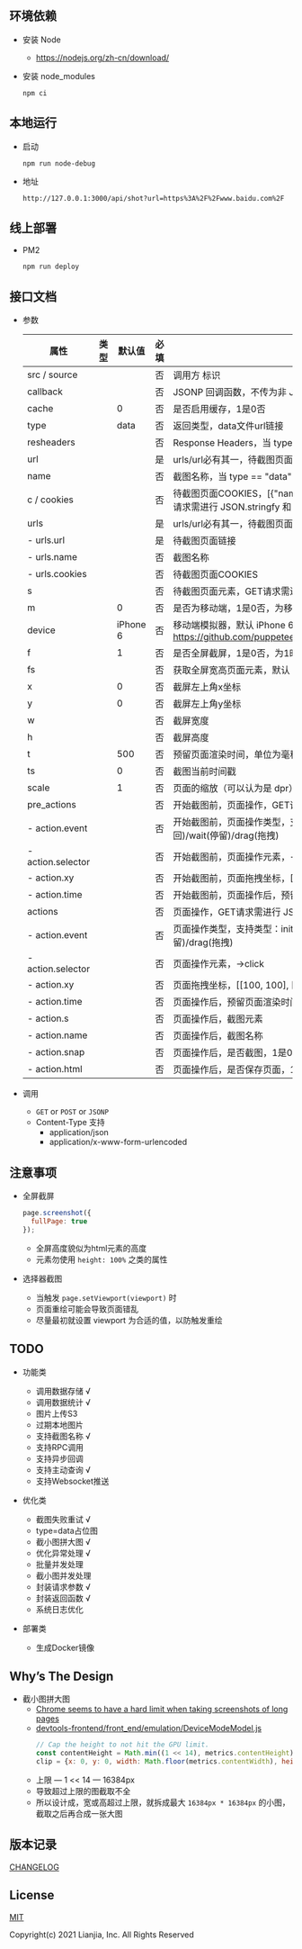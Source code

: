 ## 环境依赖

* 安装 Node
  * https://nodejs.org/zh-cn/download/

* 安装 node_modules
    ```shell
    npm ci
    ```

## 本地运行

* 启动
    ```shell
    npm run node-debug
    ```

* 地址
    ```shell
    http://127.0.0.1:3000/api/shot?url=https%3A%2F%2Fwww.baidu.com%2F
    ```

## 线上部署

* PM2
    ```shell
    npm run deploy
    ```

## 接口文档

* 参数

    | 属性 | 类型 | 默认值 | 必填 | 说明 |  
    | ---- | ---- | ---- | ---- | ---- |
    | src / source |  |  | 否 | 调用方 标识 |
    | callback |  |  | 否 | JSONP 回调函数，不传为非 JSONP 请求 |
    | cache |  | 0 | 否 | 是否启用缓存，1是0否 |
    | type |  | data | 否 | 返回类型，data文件url链接 |
    | resheaders |  |  | 否 | Response Headers，当 type == "data" 时生效 |
    | url |  |  | 是 | urls/url必有其一，待截图页面链接，GET请求需进行 urlencode |
    | name |  |  | 否 | 截图名称，当 type == "data" 时生效 |
    | c / cookies |  |  | 否 | 待截图页面COOKIES，[{"name": "name", "value": "value", "domain": "domain"}]，GET请求需进行 JSON.stringfy 和 urlencode |
    | urls |  |  | 是 | urls/url必有其一，待截图页面链接，GET请求需进行 JSON.stringfy 和 urlencode |
    |  - urls.url |  |  | 是 | 待截图页面链接 |
    |  - urls.name |  |  | 否 | 截图名称 |
    |  - urls.cookies |  |  | 否 | 待截图页面COOKIES |
    | s |  |  | 否 | 待截图页面元素，GET请求需进行 urlencode |
    | m |  | 0 | 否 | 是否为移动端，1是0否，为移动端时，模拟器为 iPhone 6 |
    | device |  | iPhone 6 | 否 | 移动端模拟器，默认 iPhone 6，当 m == 1 时生效，模拟器列表参考：https://github.com/puppeteer/puppeteer/blob/main/src/common/DeviceDescriptors.ts |
    | f |  | 1 | 否 | 是否全屏截屏，1是0否，为1时全屏高度貌似为html元素的高度 |
    | fs |  |  | 否 | 获取全屏宽高页面元素，默认 document.body.scrollWidth/document.body.scrollHeight |
    | x |  | 0 | 否 | 截屏左上角x坐标 |
    | y |  | 0 | 否 | 截屏左上角y坐标 |
    | w |  |  | 否 | 截屏宽度 |
    | h |  |  | 否 | 截屏高度 |
    | t |  | 500 | 否 | 预留页面渲染时间，单位为毫秒(ms) |
    | ts |  | 0 | 否 | 截图当前时间戳 |
    | scale |  | 1 | 否 | 页面的缩放（可以认为是 dpr） |
    | pre_actions |  |  | 否 | 开始截图前，页面操作，GET请求需进行 JSON.stringfy 和 urlencode |
    |  - action.event |  |  | 否 | 开始截图前，页面操作类型，支持类型：init(初始化)/click(点击)/tap(移动端点击)/back(返回)/wait(停留)/drag(拖拽) |
    |  - action.selector |  |  | 否 | 开始截图前，页面操作元素，->click |
    |  - action.xy |  |  | 否 | 开始截图前，页面拖拽坐标，[[100, 100], [100, 10], [200, 10], ...]，->click/drag |
    |  - action.time |  |  | 否 | 开始截图前，页面操作后，预留页面渲染时间，单位为毫秒(ms) |
    | actions |  |  | 否 | 页面操作，GET请求需进行 JSON.stringfy 和 urlencode |
    |  - action.event |  |  | 否 | 页面操作类型，支持类型：init(初始化)/click(点击)/tap(移动端点击)/back(返回)/wait(停留)/drag(拖拽) |
    |  - action.selector |  |  | 否 | 页面操作元素，->click |
    |  - action.xy |  |  | 否 | 页面拖拽坐标，[[100, 100], [100, 10], [200, 10], ...]，->click/drag |
    |  - action.time |  |  | 否 | 页面操作后，预留页面渲染时间，单位为毫秒(ms) |
    |  - action.s |  |  | 否 | 页面操作后，截图元素 |
    |  - action.name |  |  | 否 | 页面操作后，截图名称 |
    |  - action.snap |  |  | 否 | 页面操作后，是否截图，1是0否，默认1 |
    |  - action.html |  |  | 否 | 页面操作后，是否保存页面，1是0否，默认0 |

* 调用

  * `GET` or `POST` or `JSONP`
  * Content-Type 支持
    * application/json
    * application/x-www-form-urlencoded


## 注意事项

* 全屏截屏
    ```javascript
    page.screenshot({
      fullPage: true
    });
    ```
  * 全屏高度貌似为html元素的高度
  * 元素勿使用 `height: 100%` 之类的属性

* 选择器截图
  * 当触发 ``page.setViewport(viewport)`` 时
  * 页面重绘可能会导致页面错乱
  * 尽量最初就设置 viewport 为合适的值，以防触发重绘

## TODO

* 功能类
  * 调用数据存储 √
  * 调用数据统计 √
  * 图片上传S3
  * 过期本地图片
  * 支持截图名称 √
  * 支持RPC调用
  * 支持异步回调
  * 支持主动查询 √
  * 支持Websocket推送

* 优化类
  * 截图失败重试 √
  * type=data占位图
  * 截小图拼大图 √
  * 优化异常处理 √
  * 批量并发处理
  * 截小图并发处理
  * 封装请求参数 √
  * 封装返回函数 √
  * 系统日志优化

* 部署类
  * 生成Docker镜像

## Why’s The Design
* 截小图拼大图
  * [Chrome seems to have a hard limit when taking screenshots of long pages](https://github.com/puppeteer/puppeteer/issues/359)
  * [devtools-frontend/front_end/emulation/DeviceModeModel.js](https://github.com/ChromeDevTools/devtools-frontend/blob/master/front_end/panels/emulation/DeviceModeModel.js#L862)
    ```javascript
    // Cap the height to not hit the GPU limit.
    const contentHeight = Math.min((1 << 14), metrics.contentHeight);
    clip = {x: 0, y: 0, width: Math.floor(metrics.contentWidth), height: Math.floor(contentHeight), scale: 1};
    ```
  * 上限 — 1 << 14 — 16384px
  * 导致超过上限的图截取不全
  * 所以设计成，宽或高超过上限，就拆成最大 `16384px * 16384px` 的小图，截取之后再合成一张大图

## 版本记录
[CHANGELOG](/CHANGELOG.md)

## License
[MIT](http://opensource.org/licenses/MIT)

Copyright(c) 2021 Lianjia, Inc. All Rights Reserved
